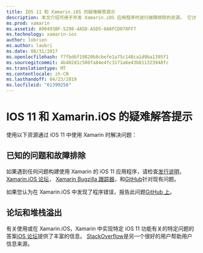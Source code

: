 ```yaml
---
title: IOS 11 和 Xamarin.iOS 的疑难解答提示
description: 本文介绍可用于开发 Xamarin.iOS 应用程序时进行故障排除的资源。 它讨论了 bug 报告，发行说明，Xamarin 版本博客和支持选项。
ms.prod: xamarin
ms.assetid: A90493BF-5298-4A5D-A5D5-8A8FCD078FF7
ms.technology: xamarin-ios
author: lobrien
ms.author: laobri
ms.date: 08/31/2017
ms.openlocfilehash: f7fbd6f19820b8cbefe1a75c148ca1d9ba1395f1
ms.sourcegitcommit: 4b402d1c508fa84e4fc3171a6e43b811323948fc
ms.translationtype: MT
ms.contentlocale: zh-CN
ms.lasthandoff: 04/23/2019
ms.locfileid: "61399256"
---
```

# <a name="troubleshooting-tips-for-ios-11-and-xamarinios"></a>IOS 11 和 Xamarin.iOS 的疑难解答提示

使用以下资源通过 iOS 11 中使用 Xamarin 时解决问题：

## <a name="known-issues-and-troubleshooting"></a>已知的问题和故障排除

如果遇到任何问题构建使用 Xamarin 的 iOS 11 应用程序，请检查[发行说明](https://docs.microsoft.com/xamarin/ios/release-notes/)， [Xamarin.iOS 论坛](https://forums.xamarin.com/categories/ios)， [Xamarin Bugzilla 跟踪器](https://bugzilla.xamarin.com/query.cgi?product=iOS)，和[GitHub](https://github.com/xamarin/xamarin-macios/issues)针对现有问题。

如果您认为在 Xamarin.iOS 中发现了程序错误，报告此问题[GitHub 上](https://github.com/xamarin/xamarin-macios/issues)。

## <a name="forums-and-stackoverflow"></a>论坛和堆栈溢出

有关使用或在 Xamarin.iOS，Xamarin 中实现特定 iOS 11 功能有关的特定问题的答案[iOS 论坛](http://forums.xamarin.com/categories/ios)提供了丰富的信息。 [StackOverflow](https://stackoverflow.com/search?tab=newest&q=xamarin)是另一个很好的用户帮助用户信息来源。
